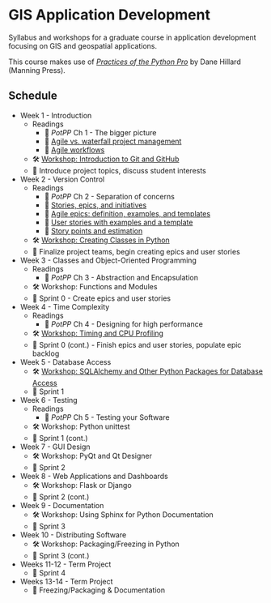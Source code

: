 # GIS Application Development

Syllabus and workshops for a graduate course in application development focusing on GIS and geospatial applications.

This course makes use of [*Practices of the Python Pro*](https://www.manning.com/books/practices-of-the-python-pro) by Dane Hillard (Manning Press).

## Schedule

* Week 1 - Introduction
    * Readings
        * :closed_book: *PotPP* Ch 1 - The bigger picture
        * :closed_book: [Agile vs. waterfall project management](https://www.atlassian.com/agile/project-management/project-management-intro)
        * :closed_book: [Agile workflows](https://www.atlassian.com/agile/project-management/workflow)
    * :hammer_and_wrench: [Workshop: Introduction to Git and GitHub](introduction_to_git/introduction_to_git.md)
    * :rocket: Introduce project topics, discuss student interests
* Week 2 - Version Control
    * Readings
        * :closed_book: *PotPP* Ch 2 - Separation of concerns
        * :closed_book: [Stories, epics, and initiatives](https://www.atlassian.com/agile/project-management/epics-stories-themes)
        * :closed_book: [Agile epics: definition, examples, and templates](https://www.atlassian.com/agile/project-management/epics)
        * :closed_book: [User stories with examples and a template](https://www.atlassian.com/agile/project-management/user-stories)
        * :closed_book: [Story points and estimation](https://www.atlassian.com/agile/project-management/estimation)
    * :hammer_and_wrench: [Workshop: Creating Classes in Python](classes_and_oop/creating_classes_in_python.md)
    * :rocket: Finalize project teams, begin creating epics and user stories
* Week 3 - Classes and Object-Oriented Programming
    * Readings
        * :closed_book: *PotPP* Ch 3 - Abstraction and Encapsulation
    * :hammer_and_wrench: Workshop: Functions and Modules
    * :rocket: Sprint 0 - Create epics and user stories
* Week 4 - Time Complexity
    * Readings
        * :closed_book: *PotPP* Ch 4 - Designing for high performance
    * :hammer_and_wrench: [Workshop: Timing and CPU Profiling](time_complexity.md)
    * :rocket: Sprint 0 (cont.) - Finish epics and user stories, populate epic backlog
* Week 5 - Database Access
    * :hammer_and_wrench: [Workshop: SQLAlchemy and Other Python Packages for Database Access](data_access.md)
    * :rocket: Sprint 1
* Week 6 - Testing
    * Readings
        * :closed_book: *PotPP* Ch 5 - Testing your Software
    * :hammer_and_wrench: Workshop: Python unittest
    * :rocket: Sprint 1 (cont.)
* Week 7 - GUI Design
    * :hammer_and_wrench: Workshop: PyQt and Qt Designer
    * :rocket: Sprint 2
* Week 8 - Web Applications and Dashboards
    * :hammer_and_wrench: Workshop: Flask or Django
    * :rocket: Sprint 2 (cont.)
* Week 9 - Documentation
    * :hammer_and_wrench: Workshop: Using Sphinx for Python Documentation
    * :rocket: Sprint 3
* Week 10 - Distributing Software
    * :hammer_and_wrench: Workshop: Packaging/Freezing in Python
    * :rocket: Sprint 3 (cont.)
* Weeks 11-12 - Term Project
    * :rocket: Sprint 4
* Weeks 13-14 - Term Project
    * :rocket: Freezing/Packaging & Documentation




